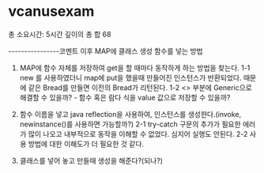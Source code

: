 # vcanusexam
총 소요시간: 5시간
깊이의 총 합 68

----------------코멘트 이후
MAP에 클래스 생성 함수를 넣는 방법
1. MAP에 함수 자체를 저장하여 get을 할 때마다 동작하게 하는 방법을 찾는다.
 1-1 new 를 사용하였더니 map에 put을 했을때 만들어진 인스턴스가 반환되었다. 때문에 같은 Bread를 만들면 이전의 Bread가 리턴된다.
 1-2 <> 부분에 Generic으로 해결할 수 있을까? - 함수 혹은 람다 식을 value 값으로 저장할 수 있을까?
 
2. 함수 이름을 넣고 java reflection을 사용하여, 인스턴스를 생성한다.(invoke, newinstance()를 사용하면 가능할까?)
 2-1 try-catch 구문의 추가가 필요한 에러가 많이 나오고 내부적으로 동작을 이해할 수 없었다. 심지어 실행도 안된다.
 2-2 사용 방법에 대한 이해도가 더 필요한 것 같다.

3. 클래스를 넣어 놓고 만들때 생성을 해준다?(되나?)
